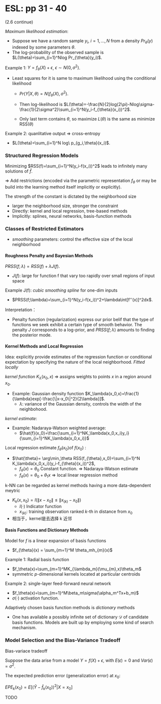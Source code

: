 # ESL: pp 31 - 40

(2.6 continue)

*Maximum likelihood estimation*:

- Suppose we have a random sample $y_i$, $i=1,...,N$ from a density $Pr_\theta(y)$ indexed by some parameters $\theta$. 
- The log-probability of the observed sample is $L(\theta)=\sum_{i=1}^Nlog Pr_{\theta}(y_i)$.

Example 1: $Y=f_{\theta}(X)+\epsilon$, $\epsilon\sim N(0,\sigma^2)$. 

- Least squares for it is same to maximum likelihood using the conditional likelihood 

  - $Pr(Y|X,\theta)=N(f_{\theta}(X), \sigma^2)$.
  - Then log-likelihood is $L(\theta)=-\frac{N}{2}log(2\pi)-Nlog\sigma-\frac{1}{2\sigma^2}\sum_{i=1}^N(y_i-f_{\theta}(x_i))^2$.

  - Only last term contains $\theta$, so maximize $L(\theta)$ is the same as minimize RSS($\theta$)

Example 2: quanlitative output => cross-entropy

- $L(\theta)=\sum_{i=1}^N log\ p_{g_i,\theta}(x_i)$.



### Structured Regression Models

Minimizing $RSS(f)=\sum_{i=1}^N(y_i-f(x_i))^2$  leads to infinitely many solutions of $\hat{f}$.

=> Add restrictions (encoded via the parametric representation $f_{\theta}$ or may be build into the learning method itself implicitly or explicitly).



The strength of the constant is dictated by the neighborhood size

-  larger the neighborhood size, stronger the constraint
- Directly: kernel and local regression, tree-based methods
- Implicitly: splines, neural networks, basis-function methods



### Classes of Restricted Estimators

- *smoothing* parameters: control the effective size of the local neighborhood



#### Roughness Penalty and Bayesian Methods

$PRSS(f;\lambda)=RSS(f)+\lambda J(f)$.

- $J(f)$: large for function f that vary too rapidly over small regions of input space

Example J(f): *cubic smoothing spline* for one-dim inputs

- $PRSS(f;\lambda)=\sum_{i=1}^N(y_i-f(x_i))^2+\lambda\int[f''(x)]^2dx$.

Interpretation：

- Penalty function (regularization) express our prior belif that the type of functions we seek exhibit a certain type of smooth behavior. The penalty $J$ corresponds to a log-prior, and $PRSS(f;\lambda)$ amounts to finding the posterior mode.



#### Kernel Methods and Local Regression

Idea: explicitly provide estimates of the regression function or conditional expectation by specifying the nature of the local neighborhood. *Fitted locally*

*kernel function* $K_\lambda(x_0,x)$ => assigns weights to points $x$ in a region around $x_0$.

- Example: Gaussian density function $K_\lambda(x_0,x)=\frac{1}{\lambda}exp[-\frac{\|x-x_0\|^2}{2\lambda}]$.
  - $\lambda$: variance of the Gaussian density, controls the width of the neighbohood.

*kernel estimate*: 

- Example: Nadaraya-Watson weighted average:
  - $\hat{f}(x_0)=\frac{\sum_{i=1}^NK_\lambda(x_0,x_i)y_i}{\sum_{i=1}^NK_\lambda(x_0,x_i)}$

Local regression estimate $f_{\hat{\theta}}(x_0)$of $f(x_0)$ :

- $\hat{\theta}= \arg\min_\theta RSS(f_{\theta},x_0)=\sum_{i=1}^N K_\lambda(x_0,x_i)(y_i-f_{\theta}(x_i))^2$,
  - $f_{\theta}(x) = \theta_0$ Constant function. => Nadaraya-Watson estimate
  - $f_{\theta}(x)=\theta_0+\theta_1x$ => local linear regression method



k-NN can be regarded as kernel methods having a more data-dependent meytric

- $K_k(x,x_0)=I(\|x-x_0\|\le \|x_{(k)}-x_0\|)$
  - $I(\cdot)$ Indicator function
  - $x_{(k)}$: training observation ranked $k$-th in distance from $x_0$
- 相当于，kernel是去选择 k 近邻



#### Basis Functions and Dictionary Methods

Model for $f$ is a linear expansion of basis functions

- $f_{\theta}(x) = \sum_{m=1}^M \theta_mh_{m}(x)$

Example 1: Radial basis function

- $f_\theta(x)=\sum_{m=1}^MK_{\lambda_m}(\mu_{m},x)\theta_m$
- symmetric $p$-dimensional kernels located at particular centroids

Example 2: single-layer feed-forward neural network

- $f_\theta(x)=\sum_{m=1}^M\beta_m\sigma(\alpha_m^Tx+b_m)$
- $\sigma(\cdot)$ activation function. 



Adaptively chosen basis function methods is *dictionary* methods

- One has available a possibly infinite set of dictionary $\mathcal{D}$ of candidate basis functions. Models are built up by employing some kind of search mechanism.

  

### Model Selection and the Bias-Variance Tradeoff

Bias-variace tradeoff



Suppose the data arise from a model $Y=f(X)+\epsilon$, with $E(\epsilon)=0$ and $Var(\epsilon) =\sigma^2$.



The expected prediction error (generalization error) at $x_0$:

$EPE_k(x_0)=E[(\hat{Y}-\hat{f}_k(x_0))^2|X=x_0]$



TODO
